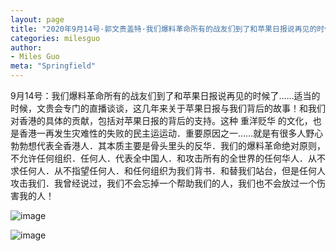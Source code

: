 ```yaml
---
layout: page
title: "2020年9月14号·郭文贵盖特·我们爆料革命所有的战友们到了和苹果日报说再见的时候了……"
categories: milesguo
author:
- Miles Guo
meta: "Springfield"
---
```


9月14号：我们爆料革命所有的战友们到了和苹果日报说再见的时候了……适当的时候，文贵会专门的直播谈谈，这几年来关于苹果日报与我们背后的故事！和我们对香港的具体的贡献，包括对苹果日报的背后的支持。这种 重洋贬华 的文化，也是香港一再发生灾难性的失败的民主运运动．重要原因之一……就是有很多人野心勃勃想代表全香港人．其本质主要是骨头里头的反华．我们的爆料革命绝对原则，不允许任何组织．任何人．代表全中国人．和攻击所有的全世界的任何华人．从不求任何人．从不指望任何人．和任何组织为我们背书．和替我们站台，但是任何人攻击我们．我曾经说过，我们不会忘掉一个帮助我们的人，我们也不会放过一个伤害我的人！

![image](../../../../image/milesguo/2020_09_15_Miles_Guo_Getter_1.jpg)

![image](../../../../image/milesguo/2020_09_15_Miles_Guo_Getter_2.jpg)
